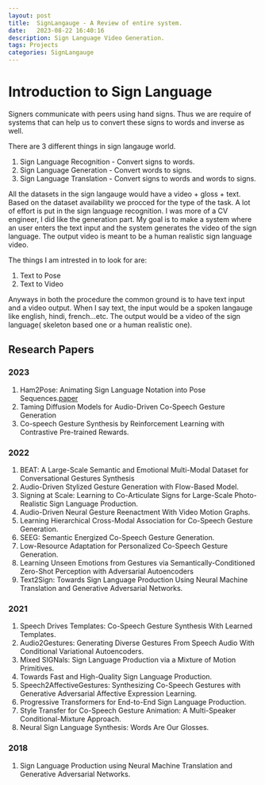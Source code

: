 ```yaml
---
layout: post
title:  SignLangauge - A Review of entire system.
date:   2023-08-22 16:40:16
description: Sign Language Video Generation.
tags: Projects
categories: SignLangauge
---
```


# Introduction to Sign Language

Signers communicate with peers using hand signs. Thus we are require of systems that can help us to convert these signs to words and inverse as well.

There are 3 different things in sign langauge world.
1. Sign Language Recognition - Convert signs to words.
2. Sign Language Generation - Convert words to signs.
3. Sign Language Translation - Convert signs to words and words to signs.

All the datasets in the sign langauge would have a video + gloss + text. Based on the dataset availability we procced for the type of the task. A lot of effort is put in the sign language recognition. I was more of a CV engineer, I did like the generation part. My goal is to make a system where an user enters the text input and the system generates the video of the sign language. The output video is meant to be a human realistic sign language video.

The things I am intrested in to look for are:
1. Text to Pose
3. Text to Video

Anyways in both the procedure the common ground is to have text input and a video output. When I say text, the input would be a spoken langauge like english, hindi, french...etc. The output would be a video of the sign language( skeleton based one or a human realistic one).

## Research Papers

### 2023
1. Ham2Pose: Animating Sign Language Notation into Pose Sequences.[paper](https://openaccess.thecvf.com/content/CVPR2023/html/Arkushin_Ham2Pose_Animating_Sign_Language_Notation_Into_Pose_Sequences_CVPR_2023_paper.html)
2. Taming Diffusion Models for Audio-Driven Co-Speech Gesture Generation
3. Co-speech Gesture Synthesis by Reinforcement Learning with Contrastive Pre-trained Rewards.

### 2022
1. BEAT: A Large-Scale Semantic and Emotional Multi-Modal Dataset for Conversational Gestures Synthesis
2. Audio-Driven Stylized Gesture Generation with Flow-Based Model.
3. Signing at Scale: Learning to Co-Articulate Signs for Large-Scale Photo-Realistic Sign Language Production.
4. Audio-Driven Neural Gesture Reenactment With Video Motion Graphs.
5. Learning Hierarchical Cross-Modal Association for Co-Speech Gesture Generation.
6. SEEG: Semantic Energized Co-Speech Gesture Generation.
7. Low-Resource Adaptation for Personalized Co-Speech Gesture Generation.
8. Learning Unseen Emotions from Gestures via Semantically-Conditioned Zero-Shot Perception with Adversarial Autoencoders
9. Text2Sign: Towards Sign Language Production Using Neural Machine Translation and Generative Adversarial Networks.

### 2021    
1. Speech Drives Templates: Co-Speech Gesture Synthesis With Learned Templates.
2. Audio2Gestures: Generating Diverse Gestures From Speech Audio With Conditional Variational Autoencoders.
3. Mixed SIGNals: Sign Language Production via a Mixture of Motion Primitives.
4. Towards Fast and High-Quality Sign Language Production.
5. Speech2AffectiveGestures: Synthesizing Co-Speech Gestures with Generative Adversarial Affective Expression Learning.
6. Progressive Transformers for End-to-End Sign Language Production.
7. Style Transfer for Co-Speech Gesture Animation: A Multi-Speaker Conditional-Mixture Approach.
8. Neural Sign Language Synthesis: Words Are Our Glosses.

### 2018
1. Sign Language Production using Neural Machine Translation and Generative Adversarial Networks.
